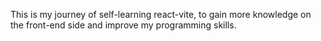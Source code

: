 This is my journey of self-learning react-vite, to gain more knowledge on the front-end side and improve my programming skills.
